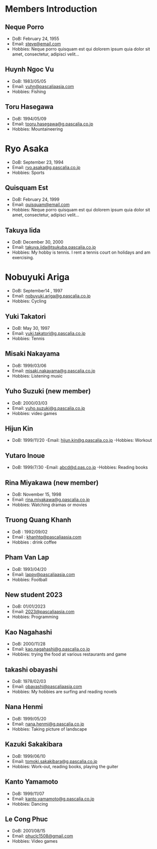 # Members Introduction

## Neque Porro
- DoB: February 24, 1955
- Email: steve@email.com
- Hobbies: Neque porro quisquam est qui dolorem ipsum quia dolor sit amet, consectetur, adipisci velit...

## Huynh Ngoc Vu
- DoB: 1983/05/05
- Email: vuhn@pascaliaasia.com
- Hobbies: Fishing

## Toru Hasegawa
- DoB: 1994/05/09
- Email: tooru.hasegawa@g.pascalia.co.jp
- Hobbies: Mountaineering

# Ryo Asaka
- DoB: September 23, 1994
- Email: ryo.asaka@g.pascalia.co.jp
- Hobbies: Sports

## Quisquam Est
- DoB: February 24, 1999
- Email: quisquam@email.com
- Hobbies: Neque porro quisquam est qui dolorem ipsum quia dolor sit amet, consectetur, adipisci velit...

## Takuya Iida
- DoB: December 30, 2000
- Email: takuya.iida@tsukuba.pascalia.co.jp
- Hobbies: My hobby is tennis. I rent a tennis court on holidays and am exercising.

# Nobuyuki Ariga
- DoB: September14 , 1997
- Email: nobuyuki.ariga@g.pascalia.co.jp
- Hobbies: Cycling

## Yuki Takatori
- DoB: May 30, 1997
- Email: yuki.takatori@g.pascalia.co.jp
- Hobbies: Tennis

## Misaki Nakayama
- DoB: 1999/03/06
- Email: misaki.nakayama@g.pascalia.co.jp
- Hobbies: Listening music

## Yuho Suzuki (new member)
- DoB: 2000/03/03
- Email: yuho.suzuki@g.pascalia.co.jp
- Hobbies: video games

## Hijun Kin
- DoB: 1999/11/20
-Email: hijun.kin@g.pascalia.co.jp
-Hobbies: Workout

## Yutaro Inoue
- DoB: 1999/7/30
-Email: abcd@d.pas.co.jp
-Hobbies: Reading books

## Rina Miyakawa (new member)
- DoB: November 15, 1998
- Email: rina.miyakawa@g.pascalia.co.jp
- Hobbies: Watching dramas or movies

## Truong Quang Khanh
- DoB : 1992/09/02
- Email : khanhtq@pascaliaasia.com
- Hobbies : drink coffee

## Pham Van Lap
- DoB: 1993/04/20
- Email: lappv@pascaliaasia.com
- Hobbies: Football

## New student 2023
- DoB: 01/01/2023
- Email: 2023@pascaliaasia.com
- Hobbies: Programming

## Kao Nagahashi
- DoB: 2000/11/28
- Email: kao.nagahashi@g.pascalia.co.jp
- Hobbies: trying the food at various restaurants and game

## takashi obayashi
- DoB: 1978/02/03
- Email: obayashi@pascaliaasia.com
- Hobbies: My hobbies are surfing and reading novels

## Nana Henmi
- DoB: 1999/05/20
- Email: nana.henmi@g.pascalia.co.jp
- Hobbies:  Taking picture of landscape

## Kazuki Sakakibara
- DoB: 1999/06/10
- Email: tomoki.sakakibara@g.pascalia.co.jp
- Hobbies: Work-out, reading books, playing the guiter

## Kanto Yamamoto
- DoB: 1999/11/07
- Email: kanto.yamamoto@g.pascalia.co.jp
- Hobbies: Dancing

## Le Cong Phuc
- DoB: 2001/08/15
- Email: phuclc1508@gmail.com
- Hobbies: Video games

